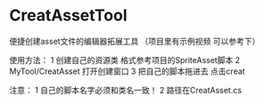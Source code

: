 # CreatAssetTool
便捷创建asset文件的编辑器拓展工具
（项目里有示例视频 可以参考下）

使用方法：
1 创建自己的资源类 格式参考项目的SpriteAsset脚本
2 MyTool/CreatAsset 打开创建窗口
3 把自己的脚本拖进去 点击creat

注意：
1 自己的脚本名字必须和类名一致！
2 路径在CreatAsset.cs

